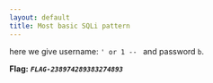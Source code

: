 ```yaml
---
layout: default
title: Most basic SQLi pattern
---
```




here we give username: `' or 1 -- ` and password `b`.


**Flag:** ***`FLAG-238974289383274893`***
